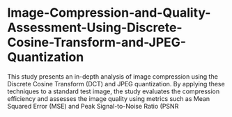 # Image-Compression-and-Quality-Assessment-Using-Discrete-Cosine-Transform-and-JPEG-Quantization
This study presents an in-depth analysis of image compression using the Discrete Cosine Transform (DCT) and JPEG quantization. By applying these techniques to a standard test image, the study evaluates the compression efficiency and assesses the image quality using metrics such as Mean Squared Error (MSE) and Peak Signal-to-Noise Ratio (PSNR

